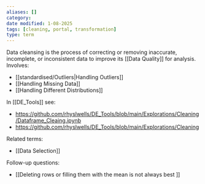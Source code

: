 ```yaml
---
aliases: []
category:
date modified: 1-08-2025
tags: [cleaning, portal, transformation]
type: term
---
```

Data cleansing is the process of correcting or removing inaccurate, incomplete, or inconsistent data to improve its [[Data Quality]] for analysis. Involves:

- [[standardised/Outliers|Handling Outliers]]
- [[Handling Missing Data]]
- [[Handling Different Distributions]]

In [[DE_Tools]] see:
- https://github.com/rhyslwells/DE_Tools/blob/main/Explorations/Cleaning/Dataframe_Cleaing.ipynb
- https://github.com/rhyslwells/DE_Tools/blob/main/Explorations/Cleaning

Related terms:
- [[Data Selection]]

Follow-up questions:
- [[Deleting rows or filling them with the mean is not always best ]]

